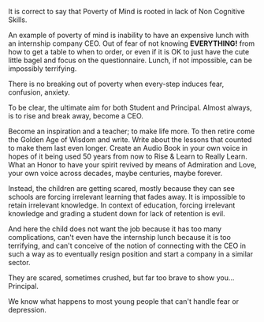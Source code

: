 It is correct to say that Poverty of Mind is rooted in lack of Non
Cognitive Skills.

An example of poverty of mind is inability to have an expensive lunch with
an internship company CEO. Out of fear of not knowing **EVERYTHING!** from
how to get a table to when to order, or even if it is OK to just have the
cute little bagel and focus on the questionnaire. Lunch, if not impossible,
can be impossibly terrifying.

There is no breaking out of poverty when every-step induces fear,
confusion, anxiety.

To be clear, the ultimate aim for both Student and Principal. Almost
always, is to rise and break away, become a CEO.

Become an inspiration and a teacher; to make life more. To then retire come
the Golden Age of Wisdom and write. Write about the lessons that counted to
make them last even longer. Create an Audio Book in your own voice in hopes
of it being used 50 years from now to Rise & Learn to Really Learn. What an
Honor to have your spirit revived by means of Admiration and Love, your own
voice across decades, maybe centuries, maybe forever.

Instead, the children are getting scared, mostly because they can see
schools are forcing irrelevant learning that fades away. It is impossible
to retain irrelevant knowledge. In context of education, forcing irrelevant
knowledge and grading a student down for lack of retention is evil.

And here the child does not want the job because it has too many
complications, can't even have the internship lunch because it is too
terrifying, and can't conceive of the notion of connecting with the CEO in
such a way as to eventually resign position and start a company in a
similar sector.

They are scared, sometimes crushed, but far too brave to show you...
Principal.

We know what happens to most young people that can't handle fear or
depression.